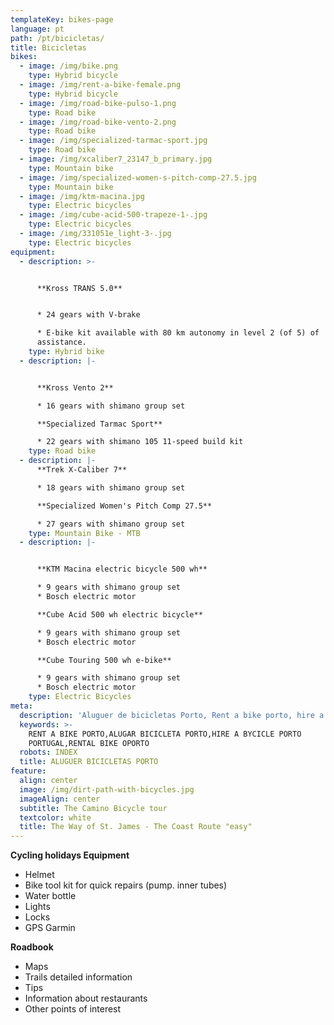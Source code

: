 ```yaml
---
templateKey: bikes-page
language: pt
path: /pt/bicicletas/
title: Bicicletas
bikes:
  - image: /img/bike.png
    type: Hybrid bicycle
  - image: /img/rent-a-bike-female.png
    type: Hybrid bicycle
  - image: /img/road-bike-pulso-1.png
    type: Road bike
  - image: /img/road-bike-vento-2.png
    type: Road bike
  - image: /img/specialized-tarmac-sport.jpg
    type: Road bike
  - image: /img/xcaliber7_23147_b_primary.jpg
    type: Mountain bike
  - image: /img/specialized-women-s-pitch-comp-27.5.jpg
    type: Mountain bike
  - image: /img/ktm-macina.jpg
    type: Electric bicycles
  - image: /img/cube-acid-500-trapeze-1-.jpg
    type: Electric bicycles
  - image: /img/331051e_light-3-.jpg
    type: Electric bicycles
equipment:
  - description: >-


      **Kross TRANS 5.0**


      * 24 gears with V-brake

      * E-bike kit available with 80 km autonomy in level 2 (of 5) of
      assistance.
    type: Hybrid bike
  - description: |-


      **Kross Vento 2**

      * 16 gears with shimano group set

      **Specialized Tarmac Sport**

      * 22 gears with shimano 105 11-speed build kit
    type: Road bike
  - description: |-
      **Trek X-Caliber 7**

      * 18 gears with shimano group set

      **Specialized Women's Pitch Comp 27.5**

      * 27 gears with shimano group set
    type: Mountain Bike - MTB
  - description: |-


      **KTM Macina electric bicycle 500 wh**

      * 9 gears with shimano group set
      * Bosch electric motor

      **Cube Acid 500 wh electric bicycle**

      * 9 gears with shimano group set
      * Bosch electric motor

      **Cube Touring 500 wh e-bike**

      * 9 gears with shimano group set
      * Bosch electric motor
    type: Electric Bicycles
meta:
  description: 'Aluguer de bicicletas Porto, Rent a bike porto, hire a bike porto'
  keywords: >-
    RENT A BIKE PORTO,ALUGAR BICICLETA PORTO,HIRE A BYCICLE PORTO
    PORTUGAL,RENTAL BIKE OPORTO
  robots: INDEX
  title: ALUGUER BICICLETAS PORTO
feature:
  align: center
  image: /img/dirt-path-with-bicycles.jpg
  imageAlign: center
  subtitle: The Camino Bicycle tour
  textcolor: white
  title: The Way of St. James - The Coast Route "easy"
---
```

**Cycling holidays Equipment**

* Helmet
* Bike tool kit for quick repairs (pump. inner tubes)
* Water bottle
* Lights
* Locks
* GPS Garmin

**Roadbook**

* Maps
* Trails detailed information
* Tips
* Information about restaurants
* Other points of interest
